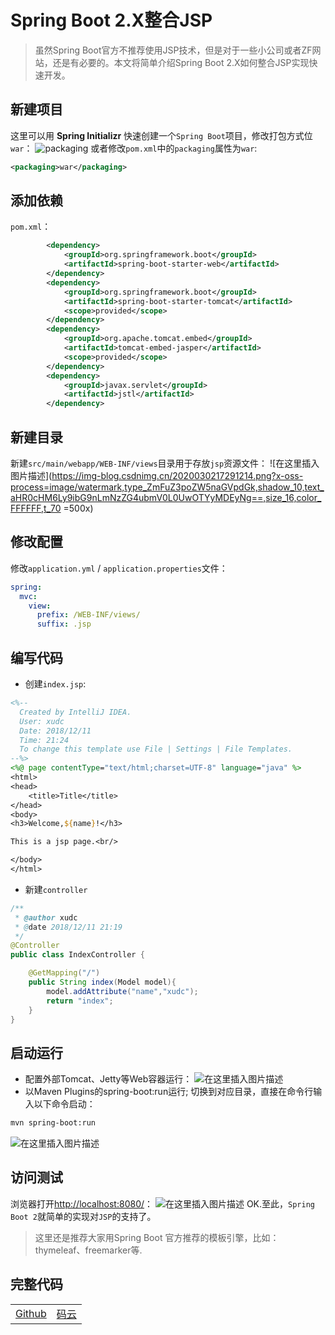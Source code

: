 # Spring Boot 2.X整合JSP
> 虽然Spring Boot官方不推荐使用JSP技术，但是对于一些小公司或者ZF网站，还是有必要的。本文将简单介绍Spring Boot 2.X如何整合JSP实现快速开发。

## 新建项目
这里可以用 **Spring Initializr** 快速创建一个`Spring Boot`项目，修改打包方式位`war`：
![packaging](https://img-blog.csdnimg.cn/20200302172325177.png?x-oss-process=image/watermark,type_ZmFuZ3poZW5naGVpdGk,shadow_10,text_aHR0cHM6Ly9ibG9nLmNzZG4ubmV0L0UwOTYyMDEyNg==,size_16,color_FFFFFF,t_70)
或者修改`pom.xml`中的`packaging`属性为`war`:
```xml
<packaging>war</packaging>
```
## 添加依赖
`pom.xml`：
```xml
		<dependency>
			<groupId>org.springframework.boot</groupId>
			<artifactId>spring-boot-starter-web</artifactId>
		</dependency>
		<dependency>
			<groupId>org.springframework.boot</groupId>
			<artifactId>spring-boot-starter-tomcat</artifactId>
			<scope>provided</scope>
		</dependency>
		<dependency>
			<groupId>org.apache.tomcat.embed</groupId>
			<artifactId>tomcat-embed-jasper</artifactId>
			<scope>provided</scope>
		</dependency>
		<dependency>
			<groupId>javax.servlet</groupId>
			<artifactId>jstl</artifactId>
		</dependency>
```
## 新建目录
新建`src/main/webapp/WEB-INF/views`目录用于存放`jsp`资源文件：
![在这里插入图片描述](https://img-blog.csdnimg.cn/2020030217291214.png?x-oss-process=image/watermark,type_ZmFuZ3poZW5naGVpdGk,shadow_10,text_aHR0cHM6Ly9ibG9nLmNzZG4ubmV0L0UwOTYyMDEyNg==,size_16,color_FFFFFF,t_70 =500x)
## 修改配置
修改`application.yml` / `application.properties`文件：
```yaml
spring:
  mvc:
    view:
      prefix: /WEB-INF/views/
      suffix: .jsp
```
## 编写代码
- 创建`index.jsp`:
```jsp
<%--
  Created by IntelliJ IDEA.
  User: xudc
  Date: 2018/12/11
  Time: 21:24
  To change this template use File | Settings | File Templates.
--%>
<%@ page contentType="text/html;charset=UTF-8" language="java" %>
<html>
<head>
    <title>Title</title>
</head>
<body>
<h3>Welcome,${name}!</h3>

This is a jsp page.<br/>

</body>
</html>
```
- 新建`controller`
```java
/**
 * @author xudc
 * @date 2018/12/11 21:19
 */
@Controller
public class IndexController {

    @GetMapping("/")
    public String index(Model model){
        model.addAttribute("name","xudc");
        return "index";
    }
}
```

## 启动运行
- 配置外部Tomcat、Jetty等Web容器运行：
![在这里插入图片描述](https://img-blog.csdnimg.cn/20200302174820209.png?x-oss-process=image/watermark,type_ZmFuZ3poZW5naGVpdGk,shadow_10,text_aHR0cHM6Ly9ibG9nLmNzZG4ubmV0L0UwOTYyMDEyNg==,size_16,color_FFFFFF,t_70)
- 以Maven Plugins的spring-boot:run运行;
切换到对应目录，直接在命令行输入以下命令启动：

```bash
mvn spring-boot:run
```
![在这里插入图片描述](https://img-blog.csdnimg.cn/20200302175012534.png?x-oss-process=image/watermark,type_ZmFuZ3poZW5naGVpdGk,shadow_10,text_aHR0cHM6Ly9ibG9nLmNzZG4ubmV0L0UwOTYyMDEyNg==,size_16,color_FFFFFF,t_70)
## 访问测试
浏览器打开<http://localhost:8080/>：
![在这里插入图片描述](https://img-blog.csdnimg.cn/20200302175152442.png?x-oss-process=image/watermark,type_ZmFuZ3poZW5naGVpdGk,shadow_10,text_aHR0cHM6Ly9ibG9nLmNzZG4ubmV0L0UwOTYyMDEyNg==,size_16,color_FFFFFF,t_70)
OK.至此，`Spring Boot 2`就简单的实现对`JSP`的支持了。
> 这里还是推荐大家用Spring Boot 官方推荐的模板引擎，比如：thymeleaf、freemarker等.

## 完整代码
|||
|---|---|
|[Github](https://github.com/xudc0521/spring-boot-v2/tree/master/spring-boot-v2-jsp)|[码云](https://gitee.com/xudc/spring-boot-v2/tree/master/spring-boot-v2-jsp)|
